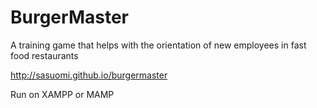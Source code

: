 BurgerMaster
==========

A training game that helps with the orientation of new employees in fast food restaurants

http://sasuomi.github.io/burgermaster

Run on XAMPP or MAMP